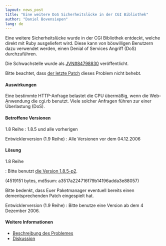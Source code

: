 ```yaml
---
layout: news_post
title: "Eine weitere DoS Sicherheitslücke in der CGI Bibliothek"
author: "Daniel Bovensiepen"
lang: de
---
```


Eine weitere Sicherheitslücke wurde in der CGI Bibliothek entdeckt,
welche direkt mit Ruby ausgeliefert wird. Diese kann von böswilligen
Benutzern dazu verwendet werden, einen Denial of Services Angriff (DoS)
durchzuführen.

Die Schwachstelle wurde als [JVN#84798830][1] veröffentlicht.

Bitte beachtet, dass [der letzte Patch][2] dieses Problem nicht behebt.

#### Auswirkungen

Eine bestimmte HTTP-Anfrage belastet die CPU übermäßig, wenn die
Web-Anwendung die cgi.rb benutzt. Viele solcher Anfragen führen zur
einer Überlastung (DoS).

#### Betroffene Versionen

1.8 Reihe
: 1\.8.5 und alle vorherigen

Entwicklerversion (1.9 Reihe)
: Alle Versionen vor dem 04.12.2006

#### Lösung

1.8 Reihe

: Bitte benutzt [die Version 1.8.5-p2][3].

  (4519151 bytes, md5sum: a3517a224716f79b14196adda3e88057)

  Bitte bedenkt, dass Euer Paketmanager eventuell bereits einen
  dementsprechenden Patch eingespielt hat.

Entwicklerversion (1.9 Reihe)
: Bitte benutze eine Version ab dem 4 Dezember 2006.

#### Weitere Informationen

* [Beschreibung des Problemes][4]
* [Diskussion][5]



[1]: http://jvn.jp/jp/JVN%2384798830/index.html
[2]: http://ftp.ruby-lang.org/pub/ruby/1.8/ruby-1.8.5-cgi-dos-1.patch
[3]: http://ftp.ruby-lang.org/pub/ruby/1.8/ruby-1.8.5-p2.tar.gz
[4]: http://www.ruby-mine.de/?p=172
[5]: http://rubyforen.de/viewtopic.php?t=3284
